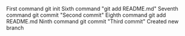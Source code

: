 First command git init
Sixth command "git add README.md"
Seventh command git commit "Second commit"
Eighth command git add README.md
Ninth command git commit "Third commit"
Created new branch
